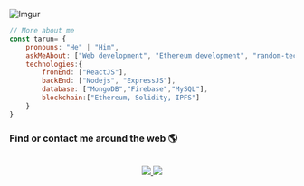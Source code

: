 
![Imgur](https://imgur.com/qkLuwIt.png)

```javascript
// More about me
const tarun= {
    pronouns: "He" | "Him",
    askMeAbout: ["Web development", "Ethereum development", "random-tech-stuff"],
    technologies:{
        fronEnd: ["ReactJS"],
        backEnd: ["Nodejs", "ExpressJS"],
        database: ["MongoDB","Firebase","MySQL"],
        blockchain:["Ethereum, Solidity, IPFS"]
    }
}
```
###  Find or contact me around the web 🌎
<center>

    

<br>
<a href="https://twitter.com/SoniTarun26"> 
<img src="https://img.shields.io/badge/twitter-%231DA1F2.svg?&style=for-the-badge&logo=twitter&logoColor=white"/>
</a>

<a href="https://www.linkedin.com/in/tarun-b-soni"> 
<img src="https://img.shields.io/badge/linkedin-%230077B5.svg?&style=for-the-badge&logo=linkedin&logoColor=white"/>
</a>


<center>
<!-- 
<img src="https://img.icons8.com/color/48/000000/medium-monogram.png"/>-->

